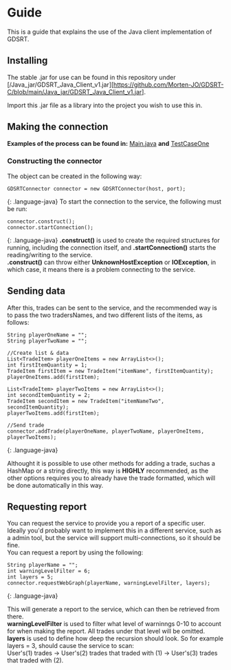 # Guide
This is a guide that explains the use of the Java client implementation of GDSRT.

## Installing
The stable .jar for use can be found in this repository under [/Java_jar/GDSRT_Java_Client_v1.jar][https://github.com/Morten-JO/GDSRT-C/blob/main/Java_jar/GDSRT_Java_Client_v1.jar].

Import this .jar file as a library into the project you wish to use this in.


## Making the connection
**Examples of the process can be found in:** [Main.java][MainJava] **and** [TestCaseOne][TestCaseJava]  

### Constructing the connector
The object can be created in the following way:  
```
GDSRTConnector connector = new GDSRTConnector(host, port);
```
{: .language-java}
To start the connection to the service, the following must be run:  
```
connector.construct();
connector.startConnection();
```
{: .language-java}
**.construct()** is used to create the required structures for running, including the connection itself, and **.startConnection()** starts the reading/writing to the service.  
**.construct()** can throw either **UnknownHostException** or **IOException**, in which case, it means there is a problem connecting to the service.  

## Sending data

After this, trades can be sent to the service, and the recommended way is to pass the two tradersNames, and two different lists of the items, as follows:  
```
String playerOneName = "";
String playerTwoName = "";

//Create list & data
List<TradeItem> playerOneItems = new ArrayList<>();
int firstItemQuantity = 1;
TradeItem firstItem = new TradeItem("itemName", firstItemQuantity);
playerOneItems.add(firstItem);

List<TradeItem> playerTwoItems = new ArrayList<>();
int secondItemQuantity = 2;
TradeItem secondItem = new TradeItem("itemNameTwo", secondItemQuantity);
playerTwoItems.add(firstItem);

//Send trade
connector.addTrade(playerOneName, playerTwoName, playerOneItems, playerTwoItems);
```
{: .language-java}

Althought it is possible to use other methods for adding a trade, suchas a HashMap or a string directly, this way is **HIGHLY** recommended, as the other options requires you to already have the trade formatted, which will be done automatically in this way.  

## Requesting report

You can request the service to provide you a report of a specific user. Ideally you'd probably want to implement this in a different service, such as a admin tool, but the service will support multi-connections, so it should be fine.  
You can request a report by using the following:  
```
String playerName = "";
int warningLevelFilter = 6;
int layers = 5;
connector.requestWebGraph(playerName, warningLevelFilter, layers);
```
{: .language-java}

This will generate a report to the service, which can then be retrieved from there.  
**warningLevelFilter** is used to filter what level of warninngs 0-10 to account for when making the report. All trades under that level will be omitted.  
**layers** is used to define how deep the recursion should look. So for example layers = 3, should cause the service to scan:  
User's(1) trades -> User's(2) trades that traded with (1) -> User's(3) trades that traded with (2).  

<!-- Identifiers, in alphabetical order -->

[MainJava]: https://github.com/Morten-JO/GDSRT-C/blob/main/Java/src/test/Main.java
[TestCaseJava]: https://github.com/Morten-JO/GDSRT-C/blob/main/Java/src/test/TestCaseOne.java
